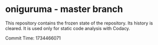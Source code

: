 # oniguruma - master branch

This repository contains the frozen state of the repository.
Its history is cleared. It is used only for static code
analysis with Codacy.

Commit Time: 1734466071